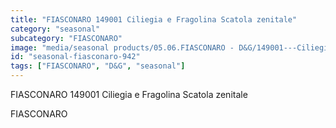 ```yaml
---
title: "FIASCONARO 149001 Ciliegia e Fragolina Scatola zenitale"
category: "seasonal"
subcategory: "FIASCONARO"
image: "media/seasonal products/05.06.FIASCONARO - D&G/149001---Ciliegia-e-Fragolina_Scatola-zenitale.jpg"
id: "seasonal-fiasconaro-942"
tags: ["FIASCONARO", "D&G", "seasonal"]
---
```


FIASCONARO 149001 Ciliegia e Fragolina Scatola zenitale

FIASCONARO
